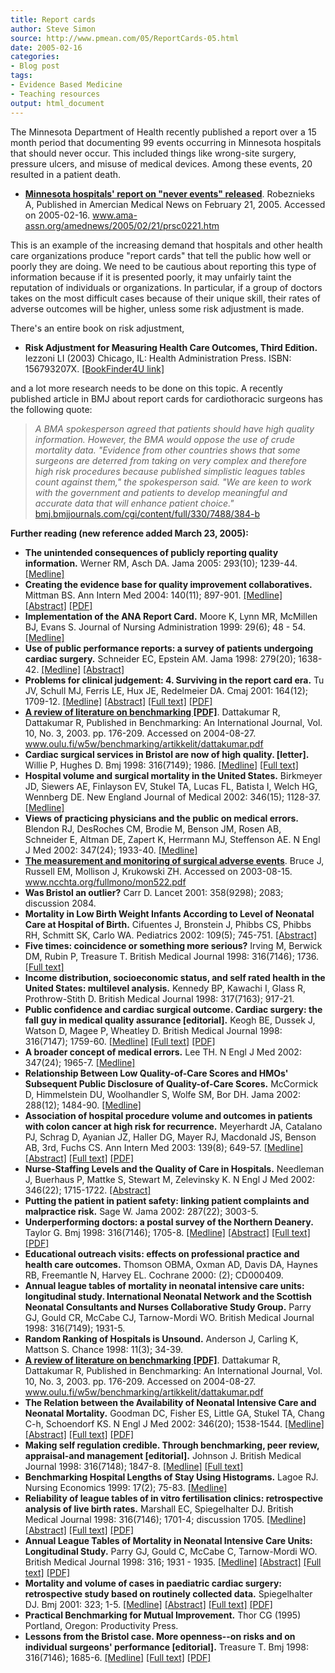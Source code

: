 ```yaml
---
title: Report cards
author: Steve Simon
source: http://www.pmean.com/05/ReportCards-05.html
date: 2005-02-16
categories:
- Blog post
tags:
- Evidence Based Medicine
- Teaching resources
output: html_document
---
```

The Minnesota Department of Health recently published a report over a 15
month period that documenting 99 events occurring in Minnesota hospitals
that should never occur. This included things like wrong-site surgery,
pressure ulcers, and misuse of medical devices. Among these events, 20
resulted in a patient death.

-   **[Minnesota hospitals' report on "never events"
    released](http://www.ama-assn.org/amednews/2005/02/21/prsc0221.htm%20)**.
    Robeznieks A, Published in Amercian Medical News on February 21,
    2005. Accessed on 2005-02-16.
    www.ama-assn.org/amednews/2005/02/21/prsc0221.htm

This is an example of the increasing demand that hospitals and other
health care organizations produce "report cards" that tell the public
how well or poorly they are doing. We need to be cautious about
reporting this type of information because if it is presented poorly, it
may unfairly taint the reputation of individuals or organizations. In
particular, if a group of doctors takes on the most difficult cases
because of their unique skill, their rates of adverse outcomes will be
higher, unless some risk adjustment is made.

There's an entire book on risk adjustment,

-   **Risk Adjustment for Measuring Health Care Outcomes, Third
    Edition.** Iezzoni LI (2003) Chicago, IL: Health Administration
    Press. ISBN: 156793207X. [\[BookFinder4U
    link\]](http://www.bookfinder4u.com/detail/156793207X.html)

and a lot more research needs to be done on this topic. A recently
published article in BMJ about report cards for cardiothoracic surgeons
has the following quote:

> *A BMA spokesperson agreed that patients should have high quality
> information. However, the BMA would oppose the use of crude mortality
> data. "Evidence from other countries shows that some surgeons are
> deterred from taking on very complex and therefore high risk
> procedures because published simplistic leagues tables count against
> them," the spokesperson said. "We are keen to work with the
> government and patients to develop meaningful and accurate data that
> will enhance patient choice."*
> [bmj.bmjjournals.com/cgi/content/full/330/7488/384-b](http://bmj.bmjjournals.com/cgi/content/full/330/7488/384-b)

**Further reading (new reference added March 23, 2005):**

-   **The unintended consequences of publicly reporting quality
    information.** Werner RM, Asch DA. Jama 2005: 293(10); 1239-44.
    [\[Medline\]](http://www.ncbi.nlm.nih.gov/entrez/query.fcgi?cmd=Retrieve&db=PubMed&list_uids=15755946&dopt=Abstract)
-   **Creating the evidence base for quality improvement
    collaboratives.** Mittman BS. Ann Intern Med 2004: 140(11); 897-901.
    [\[Medline\]](http://www.ncbi.nlm.nih.gov/entrez/query.fcgi?cmd=Retrieve&db=PubMed&list_uids=15172904&dopt=Abstract)
    [\[Abstract\]](http://www.annals.org/cgi/content/abstract/140/11/897)
    [\[PDF\]](http://www.annals.org/cgi/reprint/140/11/897.pdf)
-   **Implementation of the ANA Report Card.** Moore K, Lynn MR,
    McMillen BJ, Evans S. Journal of Nursing Administration 1999: 29(6);
    48 - 54.
    [\[Medline\]](http://www.ncbi.nlm.nih.gov/entrez/query.fcgi?cmd=Retrieve&db=PubMed&list_uids=10377925&dopt=Abstract)
-   **Use of public performance reports: a survey of patients undergoing
    cardiac surgery.** Schneider EC, Epstein AM. Jama 1998: 279(20);
    1638-42.
    [\[Medline\]](http://www.ncbi.nlm.nih.gov/entrez/query.fcgi?cmd=Retrieve&db=PubMed&list_uids=9613914&dopt=Abstract)
    [\[Abstract\]](http://jama.ama-assn.org/cgi/content/abstract/279/20/1638)
-   **Problems for clinical judgement: 4. Surviving in the report card
    era.** Tu JV, Schull MJ, Ferris LE, Hux JE, Redelmeier DA. Cmaj
    2001: 164(12); 1709-12.
    [\[Medline\]](http://www.ncbi.nlm.nih.gov/entrez/query.fcgi?cmd=Retrieve&db=PubMed&list_uids=11450215&dopt=Abstract)
    [\[Abstract\]](http://www.cmaj.ca/cgi/content/abstract/164/12/1709)
    [\[Full text\]](http://www.cmaj.ca/cgi/content/full/164/12/1709)
    [\[PDF\]](http://www.cmaj.ca/cgi/reprint/164/12/1709.pdf)
-   **[A review of literature on benchmarking
    \[PDF\]](http://http://www.oulu.fi/w5w/benchmarking/artikkelit/dattakumar.pdf%20)**.
    Dattakumar R, Dattakumar R, Published in Benchmarking: An
    International Journal, Vol. 10, No. 3, 2003. pp. 176-209. Accessed
    on 2004-08-27.
    www.oulu.fi/w5w/benchmarking/artikkelit/dattakumar.pdf
-   **Cardiac surgical services in Bristol are now of high quality.
    \[letter\].** Willie P, Hughes D. Bmj 1998: 316(7149); 1986.
    [\[Medline\]](http://www.ncbi.nlm.nih.gov/entrez/query.fcgi?cmd=Retrieve&db=PubMed&list_uids=9641960&dopt=Abstract)
    [\[Full
    text\]](http://bmj.bmjjournals.com/cgi/content/short/316/7149/1986)
-   **Hospital volume and surgical mortality in the United States.**
    Birkmeyer JD, Siewers AE, Finlayson EV, Stukel TA, Lucas FL, Batista
    I, Welch HG, Wennberg DE. New England Journal of Medical 2002:
    346(15); 1128-37.
    [\[Medline\]](http://www.ncbi.nlm.nih.gov/entrez/query.fcgi?cmd=Retrieve&db=PubMed&list_uids=11948273&dopt=Abstract)
-   **Views of practicing physicians and the public on medical errors.**
    Blendon RJ, DesRoches CM, Brodie M, Benson JM, Rosen AB, Schneider
    E, Altman DE, Zapert K, Herrmann MJ, Steffenson AE. N Engl J Med
    2002: 347(24); 1933-40.
    [\[Medline\]](http://www.ncbi.nlm.nih.gov/entrez/query.fcgi?cmd=Retrieve&db=PubMed&list_uids=12477944&dopt=Abstract)
-   **[The measurement and monitoring of surgical adverse
    events](http://www.ncchta.org/fullmono/mon522.pdf%20)**. Bruce J,
    Russell EM, Mollison J, Krukowski ZH. Accessed on 2003-08-15.
    www.ncchta.org/fullmono/mon522.pdf
-   **Was Bristol an outlier?** Carr D. Lancet 2001: 358(9298); 2083;
    discussion 2084.
-   **Mortality in Low Birth Weight Infants According to Level of
    Neonatal Care at Hospital of Birth.** Cifuentes J, Bronstein J,
    Phibbs CS, Phibbs RH, Schmitt SK, Carlo WA. Pediatrics 2002: 109(5);
    745-751.
    [\[Abstract\]](http://www.pediatrics.org/cgi/content/abstract/109/5/745)
-   **Five times: coincidence or something more serious?** Irving M,
    Berwick DM, Rubin P, Treasure T. British Medical Journal 1998:
    316(7146); 1736. [\[Full
    text\]](http://bmj.com/cgi/content/full/316/7146/1736)
-   **Income distribution, socioeconomic status, and self rated health
    in the United States: multilevel analysis.** Kennedy BP, Kawachi I,
    Glass R, Prothrow-Stith D. British Medical Journal 1998: 317(7163);
    917-21.
-   **Public confidence and cardiac surgical outcome. Cardiac surgery:
    the fall guy in medical quality assurance \[editorial\].** Keogh BE,
    Dussek J, Watson D, Magee P, Wheatley D. British Medical Journal
    1998: 316(7147); 1759-60.
    [\[Medline\]](http://www.ncbi.nlm.nih.gov/entrez/query.fcgi?cmd=Retrieve&db=PubMed&list_uids=9624057&dopt=Abstract)
    [\[Full
    text\]](http://bmj.bmjjournals.com/cgi/content/full/316/7147/1759)
    [\[PDF\]](http://bmj.bmjjournals.com/cgi/reprint/316/7147/1759.pdf)
-   **A broader concept of medical errors.** Lee TH. N Engl J Med 2002:
    347(24); 1965-7.
    [\[Medline\]](http://www.ncbi.nlm.nih.gov/entrez/query.fcgi?cmd=Retrieve&db=PubMed&list_uids=12477949&dopt=Abstract)
-   **Relationship Between Low Quality-of-Care Scores and HMOs'
    Subsequent Public Disclosure of Quality-of-Care Scores.** McCormick
    D, Himmelstein DU, Woolhandler S, Wolfe SM, Bor DH. Jama 2002:
    288(12); 1484-90.
    [\[Medline\]](http://www.ncbi.nlm.nih.gov/entrez/query.fcgi?cmd=Retrieve&db=PubMed&list_uids=12243635&dopt=Abstract)
-   **Association of hospital procedure volume and outcomes in patients
    with colon cancer at high risk for recurrence.** Meyerhardt JA,
    Catalano PJ, Schrag D, Ayanian JZ, Haller DG, Mayer RJ, Macdonald
    JS, Benson AB, 3rd, Fuchs CS. Ann Intern Med 2003: 139(8); 649-57.
    [\[Medline\]](http://www.ncbi.nlm.nih.gov/entrez/query.fcgi?cmd=Retrieve&db=PubMed&list_uids=14568853&dopt=Abstract)
    [\[Abstract\]](http://www.annals.org/cgi/content/abstract/139/8/649)
    [\[Full text\]](http://www.annals.org/cgi/content/full/139/8/649)
    [\[PDF\]](http://www.annals.org/cgi/reprint/139/8/649.pdf)
-   **Nurse-Staffing Levels and the Quality of Care in Hospitals.**
    Needleman J, Buerhaus P, Mattke S, Stewart M, Zelevinsky K. N Engl J
    Med 2002: 346(22); 1715-1722.
    [\[Abstract\]](http://content.nejm.org/cgi/content/abstract/346/22/1715)
-   **Putting the patient in patient safety: linking patient complaints
    and malpractice risk.** Sage W. Jama 2002: 287(22); 3003-5.
-   **Underperforming doctors: a postal survey of the Northern
    Deanery.** Taylor G. Bmj 1998: 316(7146); 1705-8.
    [\[Medline\]](http://www.ncbi.nlm.nih.gov/entrez/query.fcgi?cmd=Retrieve&db=PubMed&list_uids=9614017&dopt=Abstract)
    [\[Abstract\]](http://bmj.com/cgi/content/abstract/316/7146/1705)
    [\[Full text\]](http://bmj.com/cgi/content/full/316/7146/1705)
    [\[PDF\]](http://bmj.com/cgi/reprint/316/7146/1705.pdf)
-   **Educational outreach visits: effects on professional practice and
    health care outcomes.** Thomson OBMA, Oxman AD, Davis DA, Haynes RB,
    Freemantle N, Harvey EL. Cochrane 2000: (2); CD000409.
-   **Annual league tables of mortality in neonatal intensive care
    units: longitudinal study. International Neonatal Network and the
    Scottish Neonatal Consultants and Nurses Collaborative Study
    Group.** Parry GJ, Gould CR, McCabe CJ, Tarnow-Mordi WO. British
    Medical Journal 1998: 316(7149); 1931-5.
-   **Random Ranking of Hospitals is Unsound.** Anderson J, Carling K,
    Mattson S. Chance 1998: 11(3); 34-39.
-   **[A review of literature on benchmarking
    \[PDF\]](http://http://www.oulu.fi/w5w/benchmarking/artikkelit/dattakumar.pdf%20)**.
    Dattakumar R, Dattakumar R, Published in Benchmarking: An
    International Journal, Vol. 10, No. 3, 2003. pp. 176-209. Accessed
    on 2004-08-27.
    www.oulu.fi/w5w/benchmarking/artikkelit/dattakumar.pdf
-   **The Relation between the Availability of Neonatal Intensive Care
    and Neonatal Mortality.** Goodman DC, Fisher ES, Little GA, Stukel
    TA, Chang C-h, Schoendorf KS. N Engl J Med 2002: 346(20); 1538-1544.
    [\[Medline\]](http://www.ncbi.nlm.nih.gov/entrez/query.fcgi?cmd=Retrieve&db=PubMed&list_uids=12015393&dopt=Abstract)
    [\[Abstract\]](http://content.nejm.org/cgi/content/abstract/346/20/1538)
    [\[Full
    text\]](http://content.nejm.org/cgi/content/full/346/20/1538)
    [\[PDF\]](http://content.nejm.org/cgi/reprint/346/20/1538.pdf)
-   **Making self regulation credible. Through benchmarking, peer
    review, appraisal-and management \[editorial\].** Johnson J. British
    Medical Journal 1998: 316(7148); 1847-8.
    [\[Medline\]](http://www.ncbi.nlm.nih.gov/entrez/query.fcgi?cmd=Retrieve&db=PubMed&list_uids=9632402&dopt=Abstract)
    [\[Full
    text\]](http://bmj.bmjjournals.com/cgi/content/full/316/7148/1847)
-   **Benchmarking Hospital Lengths of Stay Using Histograms.** Lagoe
    RJ. Nursing Economics 1999: 17(2); 75-83.
    [\[Medline\]](http://www.ncbi.nlm.nih.gov/entrez/query.fcgi?cmd=Retrieve&db=PubMed&list_uids=10410025&dopt=Abstract)
-   **Reliability of league tables of in vitro fertilisation clinics:
    retrospective analysis of live birth rates.** Marshall EC,
    Spiegelhalter DJ. British Medical Journal 1998: 316(7146); 1701-4;
    discussion 1705.
    [\[Medline\]](http://www.ncbi.nlm.nih.gov/entrez/query.fcgi?cmd=Retrieve&db=PubMed&list_uids=9614016&dopt=Abstract)
    [\[Abstract\]](http://bmj.bmjjournals.com/cgi/content/abstract/316/7146/1701)
    [\[Full
    text\]](http://bmj.bmjjournals.com/cgi/content/full/316/7146/1701)
    [\[PDF\]](http://bmj.bmjjournals.com/cgi/reprint/316/7146/1701.pdf)
-   **Annual League Tables of Mortality in Neonatal Intensive Care
    Units: Longitudinal Study.** Parry GJ, Gould C, McCabe C,
    Tarnow-Mordi WO. British Medical Journal 1998: 316; 1931 - 1935.
    [\[Medline\]](http://www.ncbi.nlm.nih.gov/entrez/query.fcgi?cmd=Retrieve&db=PubMed&list_uids=9641927&dopt=Abstract)
    [\[Abstract\]](http://bmj.bmjjournals.com/cgi/content/abstract/316/7149/1931)
    [\[Full
    text\]](http://bmj.bmjjournals.com/cgi/content/full/316/7149/1931)
    [\[PDF\]](http://bmj.bmjjournals.com/cgi/reprint/316/7149/1931)
-   **Mortality and volume of cases in paediatric cardiac surgery:
    retrospective study based on routinely collected data.**
    Spiegelhalter DJ. Bmj 2001: 323; 1-5.
    [\[Medline\]](http://www.ncbi.nlm.nih.gov/entrez/query.fcgi?cmd=Retrieve&db=PubMed&list_uids=11823355&dopt=Abstract)
    [\[Abstract\]](http://bmj.bmjjournals.com/cgi/content/abstract/324/7332/261)
    [\[Full
    text\]](http://bmj.bmjjournals.com/cgi/content/full/324/7332/261)
    [\[PDF\]](http://bmj.bmjjournals.com/cgi/reprint/324/7332/261.pdf)
-   **Practical Benchmarking for Mutual Improvement.** Thor CG (1995)
    Portland, Oregon: Productivity Press.
-   **Lessons from the Bristol case. More openness\--on risks and on
    individual surgeons' performance \[editorial\].** Treasure T. Bmj
    1998: 316(7146); 1685-6.
    [\[Medline\]](http://www.ncbi.nlm.nih.gov/entrez/query.fcgi?cmd=Retrieve&db=PubMed&list_uids=9614010&dopt=Abstract)
    [\[Full
    text\]](http://bmj.bmjjournals.com/cgi/content/full/316/7146/1685)
    [\[PDF\]](http://bmj.bmjjournals.com/cgi/reprint/316/7146/1685.pdf)
